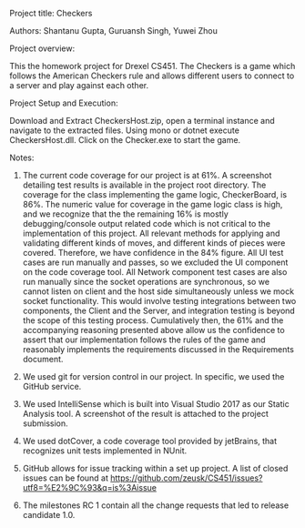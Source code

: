 Project title: Checkers

Authors: Shantanu Gupta, Guruansh Singh, Yuwei Zhou

Project overview: 

This the homework project for Drexel CS451. The Checkers is a game which follows the American Checkers rule and allows different users to connect to a server and play against each other. 

Project Setup and Execution:

Download and Extract CheckersHost.zip, open a terminal instance and navigate to the extracted files. Using mono or dotnet execute CheckersHost.dll.
Click on the Checker.exe to start the game. 

Notes: 

1. The current code coverage for our project is at 61%. A screenshot detailing test results is available in the project root directory.
The coverage for the class implementing the game logic, CheckerBoard, is 86%. The numeric value for coverage in  the game logic class is high, and we recognize that the the remaining 16% is mostly debugging/console output related code which is not critical to the implementation of this project. All relevant methods for applying and validating different kinds of moves, and different kinds of pieces were covered. Therefore, we have confidence in the 84% figure.
All UI test cases are run manually and passes, so we excluded the UI component on the code coverage tool. 
All Network component test cases are also run manually since the socket operations are synchronous, so we cannot listen on client and the host side simultaneously unless we mock socket functionality. This would involve testing integrations between two components, the Client and the Server, and integration testing is beyond the scope of this testing process.
Cumulatively then, the 61% and the accompanying reasoning presented above allow us the confidence to assert that our implementation follows the rules of the game and reasonably implements the requirements discussed in the Requirements document. 


2. We used git for version control in our project. In specific, we used the GitHub service.

3. We used IntelliSense which is built into Visual Studio 2017 as our Static Analysis tool. A screenshot of the result is attached to the project submission. 

4. We used dotCover, a code coverage tool provided by jetBrains, that recognizes unit tests implemented in NUnit.

5. GitHub allows for issue tracking within a set up project. A list of closed issues can be found at https://github.com/zeusk/CS451/issues?utf8=%E2%9C%93&q=is%3Aissue

6. The milestones RC 1 contain all the change requests that led to release candidate 1.0.


